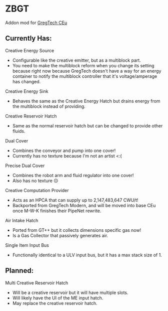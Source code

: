 # ZBGT

Addon mod for [GregTech CEu](https://github.com/GregTechCEu/GregTech)

## Currently Has:

Creative Energy Source
- Configurable like the creative emitter, but as a multiblock part.
- You need to make the multiblock reform when you change its setting because right now because GregTech doesn't have a way for an energy container to notify the multiblock controller that it's voltage/amperage has changed.

Creative Energy Sink
- Behaves the same as the Creative Energy Hatch but drains energy from the multiblock instead of providing.

Creative Reservoir Hatch
- Same as the normal reservoir hatch but can be changed to provide other fluids.

Dual Cover
- Combines the conveyor and pump into one cover!
- Currently has no texture because I'm not an artist <:(

Precise Dual Cover
- Combines the robot arm and fluid regulator into one cover!
- Also has no texture 😔

Creative Computation Provider
- Acts as an HPCA that can supply up to 2,147,483,647 CWU/t!
- Backported from GregTech Modern, and will be moved into base CEu once M-W-K finishes their PipeNet rewrite.

Air Intake Hatch
- Ported from GT++ but it collects dimensions specific gas now!
- Is a Gas Collector that passively generates air.

Single Item Input Bus
- Functionally identical to a ULV input bus, but it has a max stack size of 1.

## Planned:

Multi Creative Reservoir Hatch
- Will be a creative reservoir but it will have multiple slots.
- Will likely have the UI of the ME input hatch.
- May replace the creative reservoir hatch.
